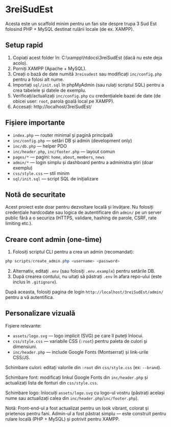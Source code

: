 # 3reiSudEst

Acesta este un scaffold minim pentru un fan site despre trupa 3 Sud Est folosind PHP + MySQL destinat rulării locale (de ex. XAMPP).

## Setup rapid

1. Copiați acest folder în: C:\xampp\htdocs\3reiSudEst (dacă nu este deja acolo).
2. Porniți XAMPP (Apache + MySQL).
3. Creați o bază de date numită `3reisudest` sau modificați `inc/config.php` pentru a folosi alt nume.
4. Importați `sql/init.sql` în phpMyAdmin (sau rulați scriptul SQL) pentru a crea tabelele și datele de exemplu.
5. Verificați/actualizați `inc/config.php` cu credențialele bazei de date (de obicei user: `root`, parola goală local pe XAMPP).
6. Accesați: http://localhost/3reiSudEst/

## Fișiere importante

- `index.php` — router minimal și pagină principală
- `inc/config.php` — setări DB și admin (development only)
- `inc/db.php` — helper PDO
- `inc/header.php`, `inc/footer.php` — layout comun
- `pages/*` — pagini: `home`, `about`, `members`, `news`
- `admin/*` — login simplu și dashboard pentru a administra știri (doar exemplu)
- `css/style.css` — stil minim
- `sql/init.sql` — script SQL de inițializare

## Notă de securitate

Acest proiect este doar pentru dezvoltare locală și învățare. Nu folosiți credențiale hardcodate sau logica de autentificare din `admin/` pe un server public fără a o securiza (HTTPS, validare, hashing de parole, CSRF, rate limiting etc.).

## Creare cont admin (one-time)

1. Folosiți scriptul CLI pentru a crea un admin (recomandat):

```powershell
php scripts/create_admin.php <username> <password>
```

2. Alternativ, editați `.env` (sau folosiți `.env.example`) pentru setările DB.
3. După crearea contului, nu uitați să păstrați `.env` în afara repo-ului (este inclus în `.gitignore`).

După aceasta, folosiți pagina de login `http://localhost/3reiSudEst/admin/` pentru a vă autentifica.

## Personalizare vizuală

Fișiere relevante:
- `assets/logo.svg` — logo implicit (SVG) pe care îl puteți înlocui.
- `css/style.css` — variabile CSS (`:root`) pentru paleta de culori și dimensiuni.
- `inc/header.php` — include Google Fonts (Montserrat) și link-urile CSS/JS.

Schimbare culori: editați valorile din `:root` din `css/style.css` (ex: `--brand`).

Schimbare font: modificați linkul Google Fonts din `inc/header.php` și actualizați lista de fonturi din `css/style.css`.

Schimbare logo: înlocuiți `assets/logo.svg` cu logo-ul vostru (păstrați același nume sau actualizați calea din `inc/header.php`/`inc/footer.php`).

Notă: Front-end-ul a fost actualizat pentru un look vibrant, colorat și prietenos pentru fani. Admin-ul a fost păstrat simplu — este construit pentru rulare locală (PHP + MySQL) și potrivit pentru XAMPP.
